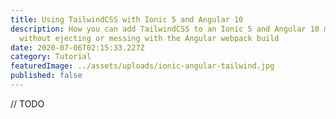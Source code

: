 ```yaml
---
title: Using TailwindCSS with Ionic 5 and Angular 10
description: How you can add TailwindCSS to an Ionic 5 and Angular 10 mobile app
  without ejecting or messing with the Angular webpack build
date: 2020-07-06T02:15:33.227Z
category: Tutorial
featuredImage: ../assets/uploads/ionic-angular-tailwind.jpg
published: false
---
```

// TODO
